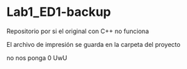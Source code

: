# Lab1_ED1-backup
Repositorio por si el original con C++ no funciona

El archivo de impresión se guarda en la carpeta del proyecto

no nos ponga 0 UwU
